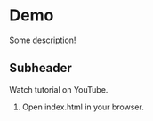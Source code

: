 # Demo

Some description!


## Subheader

Watch tutorial on YouTube.

1. Open index.html in your browser.
